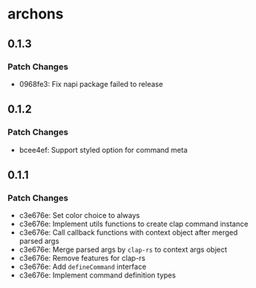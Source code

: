 # archons

## 0.1.3

### Patch Changes

- 0968fe3: Fix napi package failed to release

## 0.1.2

### Patch Changes

- bcee4ef: Support styled option for command meta

## 0.1.1

### Patch Changes

- c3e676e: Set color choice to always
- c3e676e: Implement utils functions to create clap command instance
- c3e676e: Call callback functions with context object after merged parsed args
- c3e676e: Merge parsed args by `clap-rs` to context args object
- c3e676e: Remove features for clap-rs
- c3e676e: Add `defineCommand` interface
- c3e676e: Implement command definition types
